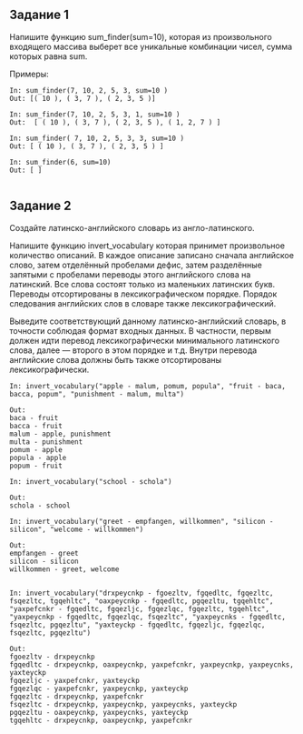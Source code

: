## Задание 1

Напишите функцию sum_finder(sum=10), которая из произвольного входящего массива выберет все уникальные комбинации чисел, сумма которых равна sum.

Примеры:

```
In: sum_finder(7, 10, 2, 5, 3, sum=10 )  
Out: [( 10 ), ( 3, 7 ), ( 2, 3, 5 )]

In: sum_finder(7, 10, 2, 5, 3, 1, sum=10 )
Out:  [ ( 10 ), ( 3, 7 ), ( 2, 3, 5 ), ( 1, 2, 7 ) ]

In: sum_finder( 7, 10, 2, 5, 3, 3, sum=10 )
Out: [ ( 10 ), ( 3, 7 ), ( 2, 3, 5 ) ]

In: sum_finder(6, sum=10)
Out: [ ]
	
```

## Задание 2

Создайте латинско-английского словарь из англо-латинского.

Напишите функцию invert_vocabulary которая принимет произвольное количество описаний. В каждое описание записано сначала английское слово, затем отделённый пробелами дефис, затем разделённые запятыми с пробелами переводы этого английского слова на латинский. Все слова состоят только из маленьких латинских букв. Переводы отсортированы в лексикографическом порядке. Порядок следования английских слов в словаре также лексикографический.

Выведите соответствующий данному латинско-английский словарь, в точности соблюдая формат входных данных. В частности, первым должен идти перевод лексикографически минимального латинского слова, далее — второго в этом порядке и т.д. Внутри перевода английские слова должны быть также отсортированы лексикографически.


```
In: invert_vocabulary("apple - malum, pomum, popula", "fruit - baca, bacca, popum", "punishment - malum, multa")

Out: 
baca - fruit
bacca - fruit
malum - apple, punishment
multa - punishment
pomum - apple
popula - apple
popum - fruit

In: invert_vocabulary("school - schola")

Out: 
schola - school

In: invert_vocabulary("greet - empfangen, willkommen", "silicon - silicon", "welcome - willkommen")

Out:
empfangen - greet
silicon - silicon
willkommen - greet, welcome


In: invert_vocabulary("drxpeycnkp - fgoezltv, fgqedltc, fgqezltc, fsqezltc, tgqehltc", "oaxpeycnkp - fgqedltc, pgqezltu, tgqehltc", "yaxpefcnkr - fgqedltc, fgqezljc, fgqezlqc, fgqezltc, tgqehltc", "yaxpeycnkp - fgqedltc, fgqezlqc, fsqezltc", "yaxpeycnks - fgqedltc, fsqezltc, pgqezltu", "yaxteyckp - fgqedltc, fgqezljc, fgqezlqc, fsqezltc, pgqezltu")

Out: 
fgoezltv - drxpeycnkp
fgqedltc - drxpeycnkp, oaxpeycnkp, yaxpefcnkr, yaxpeycnkp, yaxpeycnks, yaxteyckp
fgqezljc - yaxpefcnkr, yaxteyckp
fgqezlqc - yaxpefcnkr, yaxpeycnkp, yaxteyckp
fgqezltc - drxpeycnkp, yaxpefcnkr
fsqezltc - drxpeycnkp, yaxpeycnkp, yaxpeycnks, yaxteyckp
pgqezltu - oaxpeycnkp, yaxpeycnks, yaxteyckp
tgqehltc - drxpeycnkp, oaxpeycnkp, yaxpefcnkr

```
